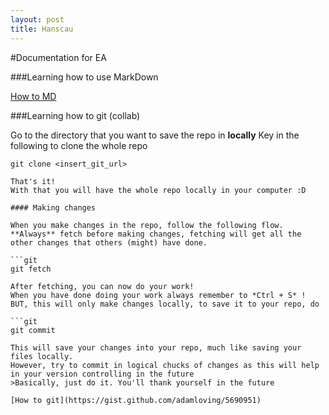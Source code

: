 ```yaml
---
layout: post
title: Hanscau
---
```

#Documentation for EA

###Learning how to use MarkDown

[How to MD](https://github.com/adam-p/markdown-here/wiki/Markdown-Cheatsheet)

###Learning how to git (collab)

Go to the directory that you want to save the repo in **locally**
Key in the following to clone the whole repo

```git
git clone <insert_git_url>

That's it!
With that you will have the whole repo locally in your computer :D

#### Making changes

When you make changes in the repo, follow the following flow.
**Always** fetch before making changes, fetching will get all the other changes that others (might) have done.

```git
git fetch

After fetching, you can now do your work!
When you have done doing your work always remember to *Ctrl + S* !
BUT, this will only make changes locally, to save it to your repo, do

```git
git commit

This will save your changes into your repo, much like saving your files locally.
However, try to commit in logical chucks of changes as this will help in your version controlling in the future
>Basically, just do it. You'll thank yourself in the future

[How to git](https://gist.github.com/adamloving/5690951)
